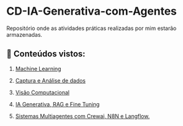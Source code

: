 # CD-IA-Generativa-com-Agentes

Repositório onde as atividades práticas realizadas por mim estarão armazenadas.

## 📌 Conteúdos vistos:

1. <a href="">Machine Learning</a>

2. <a href="">Captura e Análise de dados</a>

3. <a href="">Visão Computacional</a>

4. <a href="">IA Generativa, RAG e Fine Tuning</a>

5. <a href="">Sistemas Multiagentes com Crewai, N8N e Langflow.</a>

